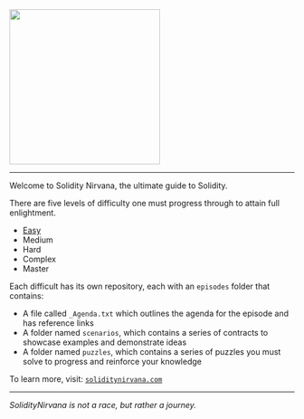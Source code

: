 <img text-align='center' src="https://user-images.githubusercontent.com/26582141/197370939-cbd1bfb2-fa79-4480-b0c5-28bf5d5eddbb.png" width="266" height="274">

---

Welcome to Solidity Nirvana, the ultimate guide to Solidity.

There are five levels of difficulty one must progress through to attain full enlightment.
- [Easy](https://github.com/Solidity-Nirvana/Easy)
- Medium
- Hard
- Complex
- Master

Each difficult has its own repository, each with an `episodes` folder that contains:
- A file called `_Agenda.txt` which outlines the agenda for the episode and has reference links
- A folder named `scenarios`, which contains a series of contracts to showcase examples and demonstrate ideas
- A folder named `puzzles`,   which contains a series of puzzles you must solve to progress and reinforce your knowledge

To learn more, visit: [`soliditynirvana.com`](https://www.soliditynirvana.com)

---

*SolidityNirvana is not a race, but rather a journey.*
